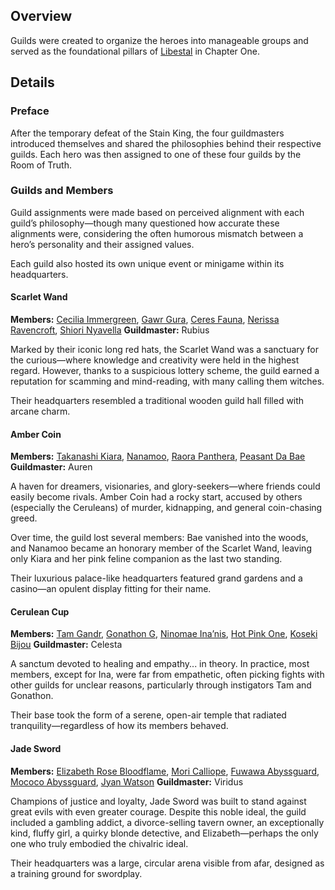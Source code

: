 <!-- title: Guilds -->
<!-- quote: Responsible for ensuring the kingdom's peace and prosperity -->
<!-- chapters: 0 -->
<!-- images: (Guilds Overview) --->
<!-- model: false -->

## Overview

Guilds were created to organize the heroes into manageable groups and served as the foundational pillars of [Libestal](#entry:libestal-ficta-entry) in Chapter One.

## Details

### Preface

After the temporary defeat of the Stain King, the four guildmasters introduced themselves and shared the philosophies behind their respective guilds. Each hero was then assigned to one of these four guilds by the Room of Truth.

### Guilds and Members

Guild assignments were made based on perceived alignment with each guild’s philosophy—though many questioned how accurate these alignments were, considering the often humorous mismatch between a hero’s personality and their assigned values.

Each guild also hosted its own unique event or minigame within its headquarters.

#### Scarlet Wand

**Members:** [Cecilia Immergreen](#entry:cecilia-entry), [Gawr Gura](#entry:gura-entry), [Ceres Fauna](#entry:fauna-entry), [Nerissa Ravencroft](#entry:nerissa-entry), [Shiori Nyavella](#entry:shiori-entry)
**Guildmaster:** Rubius

Marked by their iconic long red hats, the Scarlet Wand was a sanctuary for the curious—where knowledge and creativity were held in the highest regard. However, thanks to a suspicious lottery scheme, the guild earned a reputation for scamming and mind-reading, with many calling them witches.

Their headquarters resembled a traditional wooden guild hall filled with arcane charm.

#### Amber Coin

**Members:** [Takanashi Kiara](#entry:kiara-entry), [Nanamoo](#entry:mumei-entry), [Raora Panthera](#entry:raora-entry), [Peasant Da Bae](#entry:bae-entry)
**Guildmaster:** Auren

A haven for dreamers, visionaries, and glory-seekers—where friends could easily become rivals. Amber Coin had a rocky start, accused by others (especially the Ceruleans) of murder, kidnapping, and general coin-chasing greed.

Over time, the guild lost several members: Bae vanished into the woods, and Nanamoo became an honorary member of the Scarlet Wand, leaving only Kiara and her pink feline companion as the last two standing.

Their luxurious palace-like headquarters featured grand gardens and a casino—an opulent display fitting for their name.

#### Cerulean Cup

**Members:** [Tam Gandr](#entry:kronii-entry), [Gonathon G](#entry:gigi-entry), [Ninomae Ina’nis](#entry:ina-entry), [Hot Pink One](#entry:irys-entry), [Koseki Bijou](#entry:bijou-entry)
**Guildmaster:** Celesta

A sanctum devoted to healing and empathy... in theory. In practice, most members, except for Ina, were far from empathetic, often picking fights with other guilds for unclear reasons, particularly through instigators Tam and Gonathon.

Their base took the form of a serene, open-air temple that radiated tranquility—regardless of how its members behaved.

#### Jade Sword

**Members:** [Elizabeth Rose Bloodflame](#entry:liz-entry), [Mori Calliope](#entry:calli-entry), [Fuwawa Abyssguard](#entry:fuwawa-entry), [Mococo Abyssguard](#entry:mococo-entry), [Jyan Watson](#entry:ame-entry)
**Guildmaster:** Viridus

Champions of justice and loyalty, Jade Sword was built to stand against great evils with even greater courage. Despite this noble ideal, the guild included a gambling addict, a divorce-selling tavern owner, an exceptionally kind, fluffy girl, a quirky blonde detective, and Elizabeth—perhaps the only one who truly embodied the chivalric ideal.

Their headquarters was a large, circular arena visible from afar, designed as a training ground for swordplay.
